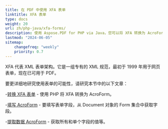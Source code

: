 ```yaml
---
title: 在 PDF 中使用 XFA 表单 
linktitle: XFA 表单
type: docs
weight: 20
url: zh/php-java/xfa-forms/
description: 使用 Aspose.PDF for PHP via Java，您可以将 XFA 转换为 AcroForm，填写 PDF 文档中的表单字段，从表单中提取数据。
lastmod: "2024-06-05"
sitemap:
    changefreq: "weekly"
    priority: 0.7
---
```


XFA 代表 XML 表单架构。它是一组专有的 XML 规范，最初于 1999 年用于网页表单，现在已可用于 PDF。

要更详细地研究使用表单的可能性，请研究本节中的以下文章：

-[转换 XFA 表单](/pdf/php-java/convert-form/) - 使用 PHP 将 XFA 转换为 AcroForm。

-[填写 AcroForm](/pdf/php-java/fill-form/) - 要填写表单字段，从 Document 对象的 Form 集合中获取字段。

-[提取数据 AcroForm](/pdf/php-java/extract-form/) - 获取所有和单个字段的值等。